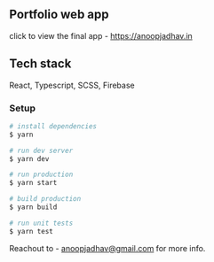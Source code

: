 ## Portfolio web app

click to view the final app - https://anoopjadhav.in

## Tech stack

React, Typescript, SCSS, Firebase

### Setup

```bash
# install dependencies
$ yarn

# run dev server
$ yarn dev

# run production
$ yarn start

# build production
$ yarn build

# run unit tests
$ yarn test
```

Reachout to - anoopjadhav@gmail.com for more info.
